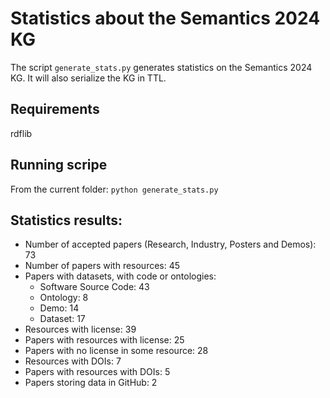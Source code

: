 # Statistics about the Semantics 2024 KG

The script `generate_stats.py` generates statistics on the Semantics 2024 KG. It will also serialize the KG in TTL.

## Requirements
rdflib

## Running scripe
From the current folder: `python generate_stats.py`

## Statistics results:
- Number of accepted papers (Research, Industry, Posters and Demos):  73
- Number of papers with resources: 45
- Papers with datasets, with code or ontologies:
    - Software Source Code: 43
    - Ontology: 8
    - Demo: 14
    - Dataset: 17
- Resources with license:  39
- Papers with resources with license:  25
- Papers with no license in some resource:  28
- Resources with DOIs:  7
- Papers with resources with DOIs:  5
- Papers storing data in GitHub:  2